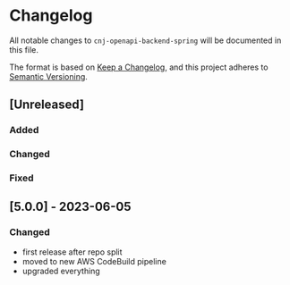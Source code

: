 # Changelog
All notable changes to `cnj-openapi-backend-spring` will be documented in this file.

The format is based on [Keep a Changelog](https://keepachangelog.com/en/1.0.0/),
and this project adheres to [Semantic Versioning](https://semver.org/spec/v2.0.0.html).

## [Unreleased]
### Added
### Changed
### Fixed

## [5.0.0] - 2023-06-05
### Changed
- first release after repo split
- moved to new AWS CodeBuild pipeline
- upgraded everything
